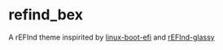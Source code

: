# refind_bex
A rEFInd theme inspirited by [linux-boot-efi](https://github.com/Valeria-Fadeeva/linux-boot-efi) and [rEFInd-glassy](https://github.com/Databingo/refind_bex.git)
